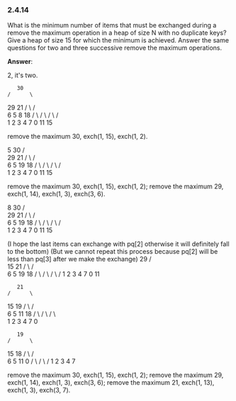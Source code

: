 ### 2.4.14

What is the minimum number of items that must be exchanged during a remove the maximum operation in a heap of size N with no duplicate keys? Give a heap of size 15 for which the minimum is achieved. Answer the same questions for two and three successive remove the maximum operations.

**Answer**:


2, it's two.

       30
    /      \
   29       21
  /  \     /   \
 6    5   8    18
/ \  / \ / \   / \
1 2  3 4 7  0 11  15


remove the maximum 30, exch(1, 15), exch(1, 2).


5
       30
    /      \
   29       21
  /  \     /   \
 6    5   19    18
/ \  / \ / \   / \
1 2  3 4 7  0 11  15

remove the maximum 30, exch(1, 15), exch(1, 2);
remove the maximum 29, exch(1, 14), exch(1, 3), exch(3, 6).

8
       30
    /      \
   29       21
  /  \     /   \
 6    5   19    18
/ \  / \ / \   / \
1 2  3 4 7  0 11  15

(I hope the last items can exchange with pq[2] otherwise it will definitely fall to the bottom)
(But we cannot repeat this process because pq[2] will be less than pq[3] after we make the exchange)
       29
    /      \
   15       21
  /  \     /   \
 6    5   19    18
/ \  / \ / \   / 
1 2  3 4 7  0 11  

       21
    /      \
   15        19
  /  \     /   \
 6    5   11    18
/ \  / \ / \   
1 2  3 4 7  0

       19 
    /      \
   15        18
  /  \     /   \
 6    5   11    0
/ \  / \ / 
1 2  3 4 7  

remove the maximum 30, exch(1, 15), exch(1, 2);
remove the maximum 29, exch(1, 14), exch(1, 3), exch(3, 6);
remove the maximum 21, exch(1, 13), exch(1, 3), exch(3, 7).

